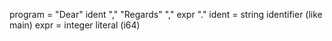 program = "Dear" ident "," "Regards" "," expr "."
ident = string identifier (like main)
expr = integer literal (i64)
